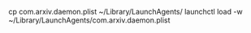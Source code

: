 cp com.arxiv.daemon.plist ~/Library/LaunchAgents/
launchctl load -w ~/Library/LaunchAgents/com.arxiv.daemon.plist
